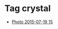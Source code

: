 <!--
title: Tag crystal
date: 2020-06-28T14:43:49.324Z
tags:
-->
# Tag crystal

 * [Photo 2015-07-19 15](124492938457.md)